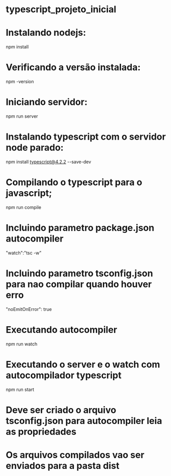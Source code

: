 # typescript_projeto_inicial

# Instalando nodejs:

npm install

# Verificando a versão instalada:

npm -version

# Iniciando servidor:

npm run server

# Instalando typescript com o servidor node parado:

npm install typescript@4.2.2 --save-dev

# Compilando o typescript para o javascript;

npm run compile

# Incluindo parametro package.json autocompiler

"watch":"tsc -w"

# Incluindo parametro tsconfig.json para nao compilar quando houver erro

"noEmitOnError": true

# Executando autocompiler

npm run watch

# Executando o server e o watch com autocompilador typescript

npm run start

# Deve ser criado o arquivo tsconfig.json para autocompiler leia as propriedades

# Os arquivos compilados vao ser enviados para a pasta dist